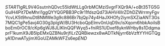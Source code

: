 $START$lgRL9V4GsutnhQDvc55IdWtLLg0rbMCMziSvgrFXQr9A/+oBt35TG5GGulH4Pit7DeMhri1ggQYYQGPBB3Pc9r11fdszQd73iAHV4IlrZDhDZWrrmyFgvYcvLK5t9hnuDt8NMWe3g9c886Br7bjQp74y4HaJXHOfy2iymSXZiaANT3Gs7MQC1gPe5avj4O30g3plgW/BU3HcboQpElmv0nUqD9x/isXqom6hbkAoiIsBboEm0rOC9/cKp6gWJ8JLlKlnQQFWyq5+fniRS1UDxef8yknWHby8s1DdgmaprF1kumX9JB5lpEMxQZBNu9rjfiLrZQRBiewzx8wADTkNjyrr6bVzftYYHGTQgyA1DnwATyjimXGoUZAMkWFZs6ep$END$